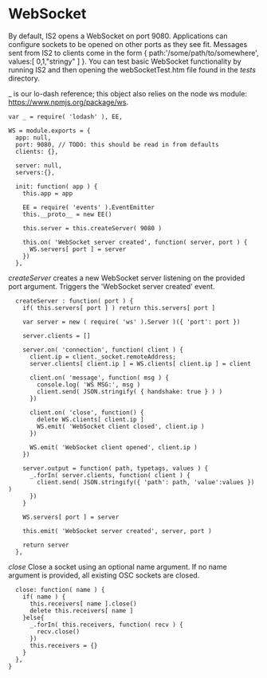 WebSocket
=========
By default, IS2 opens a WebSocket on port 9080. Applications can configure sockets to be opened on other ports
as they see fit. Messages sent from IS2 to clients come in the form { path:'/some/path/to/somewhere', values:[ 0,1,"stringy" ] }.
You can test basic WebSocket functionality by running IS2 and then opening the webSocketTest.htm file found in the *tests* directory.

_ is our lo-dash reference; this object also relies on the node ws module: https://www.npmjs.org/package/ws.

    var _ = require( 'lodash' ), EE,
		
    WS = module.exports = {
      app: null,
      port: 9080, // TODO: this should be read in from defaults
      clients: {},
      
      server: null,
      servers:{},
      
      init: function( app ) {
        this.app = app      
        
        EE = require( 'events' ).EventEmitter
        this.__proto__ = new EE()
        
        this.server = this.createServer( 9080 )
        
        this.on( 'WebSocket server created', function( server, port ) {
          WS.servers[ port ] = server 
        })
      },

*createServer* creates a new WebSocket server listening on the provided port argument. Triggers the 'WebSocket server created' event.

      createServer : function( port ) {
        if( this.servers[ port ] ) return this.servers[ port ]
        
        var server = new ( require( 'ws' ).Server )({ 'port': port })
        
        server.clients = []
        
        server.on( 'connection', function( client ) {
          client.ip = client._socket.remoteAddress;
          server.clients[ client.ip ] = WS.clients[ client.ip ] = client
          
          client.on( 'message', function( msg ) {
            console.log( 'WS MSG:', msg )
            client.send( JSON.stringify( { handshake: true } ) )
          })
          
          client.on( 'close', function() {
            delete WS.clients[ client.ip ]
            WS.emit( 'WebSocket client closed', client.ip )
          })
          
          WS.emit( 'WebSocket client opened', client.ip )
        })
        
        server.output = function( path, typetags, values ) {
          _.forIn( server.clients, function( client ) {
            client.send( JSON.stringify({ 'path': path, 'value':values }) )
          })
        }
        
        WS.servers[ port ] = server
        
        this.emit( 'WebSocket server created', server, port )
        
        return server
      },

*close* Close a socket using an optional name argument. If no name argument is provided, all
existing OSC sockets are closed.
      
      
      close: function( name ) {
        if( name ) {
          this.receivers[ name ].close()
          delete this.receivers[ name ]
        }else{
          _.forIn( this.receivers, function( recv ) {
            recv.close()
          })
          this.receivers = {}
        }
      },
    }